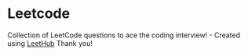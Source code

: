 # Leetcode
Collection of LeetCode questions to ace the coding interview! - Created using [LeetHub](https://github.com/QasimWani/LeetHub)
Thank you!
